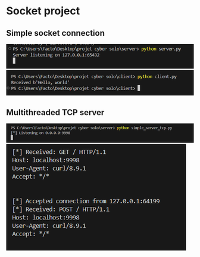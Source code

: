 # Socket project

## Simple socket connection
![alt text](1.png)
![alt text](2.png)

## Multithreaded TCP server 

![alt text](3.png)
![alt text](4.png)